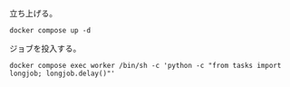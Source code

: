 立ち上げる。
```
docker compose up -d
```

ジョブを投入する。
```
docker compose exec worker /bin/sh -c 'python -c "from tasks import longjob; longjob.delay()"'
```
